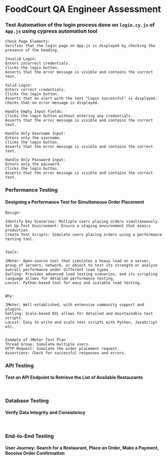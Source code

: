 # FoodCourt QA Engineer Assessment

### Test Automation of the login process done on `login.cy.js` of `App.js` using cypress automation tool

```
Check Page Elements: 
Verifies that the login page on App.js is displayed by checking the presence of the heading.

Invalid Login:
Enters incorrect credentials.
Clicks the login button.
Asserts that the error message is visible and contains the correct text.

Valid Login:
Enters correct credentials.
Clicks the login button.
Asserts that an alert with the text "Login successful" is displayed.
Checks that no error message is displayed.

Handle Empty Input Fields:
Clicks the login button without entering any credentials.
Asserts that the error message is visible and contains the correct text.

Handle Only Username Input:
Enters only the username.
Clicks the login button.
Asserts that the error message is visible and contains the correct text.

Handle Only Password Input:
Enters only the password.
Clicks the login button.
Asserts that the error message is visible and contains the correct text.
```


### Performance Testing
#### Designing a Performance Test for Simultaneous Order Placement

```
Design:

Identify Key Scenarios: Multiple users placing orders simultaneously.
Set Up Test Environment: Ensure a staging environment that mimics production.
Create Test Scripts: Simulate users placing orders using a performance testing tool.


Tools:

JMeter: Open-source tool that simulates a heavy load on a server, group of servers, network, or object to test its strength or analyze overall performance under different load types.
Gatling: Provides advanced load testing scenarios, and its scripting language allows for detailed performance testing.
Locust: Python-based tool for easy and scalable load testing.


Why:

JMeter: Well-established, with extensive community support and plugins.
Gatling: Scala-based DSL allows for detailed and maintainable test scripts.
Locust: Easy to write and scale test scripts with Python, JavaScript etc.


Example of JMeter Test Plan
Thread Group: Simulate multiple users.
HTTP Request: Simulate the order placement request.
Assertions: Check for successful responses and errors.
```

### API Testing
#### Test an API Endpoint to Retrieve the List of Available Restaurants

```

```

```javascript

```

### Database Testing
#### Verify Data Integrity and Consistency

```javascript
    
```

### End-to-End Testing
#### User Journey: Search for a Restaurant, Place an Order, Make a Payment, Receive Order Confirmation

```javascript
    
```